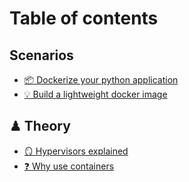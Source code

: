 # Table of contents

## Scenarios

* [📦 Dockerize your python application](README.md)
* [💡 Build a lightweight docker image](build-a-lightweight-docker-image.md)

## ♟ Theory

* [🪞 Hypervisors explained](theory/hypervisors-explained.md)
* [❓ Why use containers](theory/why-use-containers.md)
